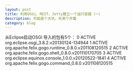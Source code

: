 ```yaml
---
layout: post
title: 利用OSGi、REST、Jetty建立一个运行容器（一）
description: 可能是个大坑，先来个开篇
category: blog
---
```



从Eclipse启动OSGi
导入的包有5个：
0	ACTIVE      org.eclipse.osgi_3.8.2.v20130124-134944
1	ACTIVE      org.apache.felix.gogo.runtime_0.8.0.v201108120515
2	ACTIVE      org.apache.felix.gogo.shell_0.8.0.v201110170705
3	ACTIVE      org.eclipse.equinox.console_1.0.0.v20120522-1841
4	ACTIVE      org.apache.felix.gogo.command_0.8.0.v201108120515